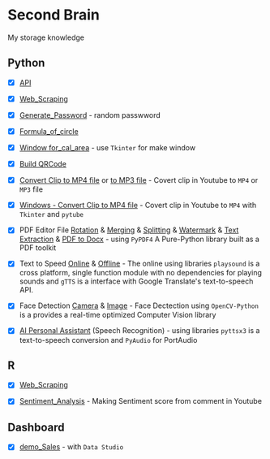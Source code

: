 # Second Brain
My storage knowledge

## Python
- [x] [API](Python/API.py) 
- [x] [Web_Scraping](Python/Web_Scraping.py) 
- [x] [Generate_Password](Python/Generate_Password.py) - random passwword
- [x] [Formula_of_circle](Python/formula_circle.ipynb) 
- [x] [Window for_cal_area](Python/Tkinter_Basic.py) - use `Tkinter` for make window
- [x] [Build QRCode](Python/build_QRCode.py)
- [x] [Convert Clip to MP4 file](Python/Youtube_to_MP4.py) or [to MP3 file](Python/Youtube_to_MP3.py) - Covert clip in Youtube to `MP4` or `MP3` file
- [x] [Windows - Convert Clip to MP4 file](Python/WindowsConvertMP4.py) - Covert clip in Youtube to `MP4` with `Tkinter` and `pytube`
- [x] PDF Editor File [Rotation](Python/PDF/Rotation.py) & [Merging](Python/PDF/Merging.py) & [Splitting](Python/PDF/Splitting.py) & [Watermark](Python/PDF/Watermark.py) & [Text Extraction](Python/PDF/Text_Extraction.py) & [PDF to Docx](Python/PDF/PDF_to_docx.py) - using `PyPDF4` A Pure-Python library built as a PDF toolkit
- [x] Text to Speed [Online](Python/Text_to_speed_online.py) & [Offline](Python/Text_to_speed_offline.py) - The online using libraries `playsound` is a cross platform, single function module with no dependencies for playing sounds and `gTTS` is a interface with Google Translate's text-to-speech API.
- [x] Face Detection [Camera](Python/Face_Dectection_Online.py) & [Image](Python/Face_Dectection_Offile.py) - Face Dectection using `OpenCV-Python` is a provides a real-time optimized Computer Vision library
- [x] [AI Personal Assistant](Python/SpeechRecognition.py) (Speech Recognition) - using libraries `pyttsx3` is a text-to-speech conversion and `PyAudio` for PortAudio




## R
- [x] [Web_Scraping](R/Web_Scraping.r) 
- [x] [Sentiment_Analysis](https://rpubs.com/zkiddy/1000402) - Making Sentiment score from comment in Youtube


## Dashboard
- [x] [demo_Sales](https://lookerstudio.google.com/s/iEAAzRR-xKw) - with `Data Studio`
